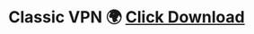 # Classic VPN 🌍 <a href="https://github.com/master-only/version.2.7/raw/main/Classic%20VPN.2.7.apk">Click Download </a>


